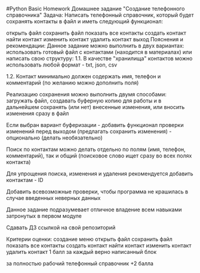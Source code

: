 #Python Basic Homework
Домашнее задание "Создание телефонного справочника"
Задача:
Написать телефонный справочник, который будет сохранять контакты в файл и иметь следующий функционал:

открыть файл
сохранить файл
показать все контакты
создать контакт
найти контакт
изменить контакт
удалить контакт
выход
Пояснения и рекомендации:
Данное задание можно выполнить в двух вариантах: использовать готовый файл с контактами (находится в материалах) или написать свою структуру:
1.1. В качестве "хранилища" контактов можно использовать любой формат - txt, json, csv

1.2. Контакт минимально должен содержать имя, телефон и комментарий (по желанию можно дополнить поля)

Реализацию сохранения можно выполнить двумя способами: загружать файл, создавать буферную копию для работы и в дальнейшем сохранять (или нет) внесенные изменения, или вносить изменения сразу в файл

Если выбран вариант буферизации - добавить функционал проверки изменений перед выходом (предлагать сохранить изменения) - опционально (делать необязательно)

Поиск по контактам можно делать отдельно по полям (имя, телефон, комментарий), так и общий (поисковое слово ищет сразу во всех полях контакта)

Для упрощения поиска, изменения и удаления рекомендуется добавить контактам - ID

Добавить всевозможные проверки, чтобы программа не крашилась в случае введенных неверных данных

Данное задание подразумевает отличное владение всем навыками затронутых в первом модуле

Сдавать ДЗ ссылкой на свой репозиторий

Критерии оценки:
создание меню
открыть файл
сохранить файл
показать все контакты
создать контакт
найти контакт
изменить контакт
удалить контакт
1 балл за каждый верно написанный блок

за полностью рабочий телефонный справочник +2 балла